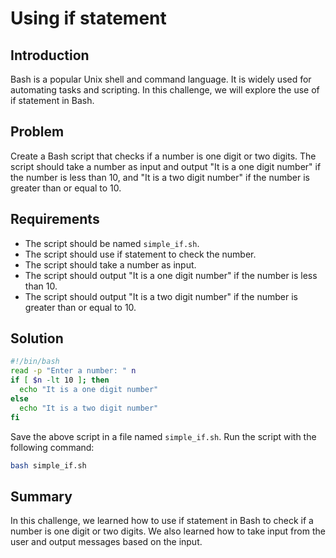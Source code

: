 # Using if statement

## Introduction

Bash is a popular Unix shell and command language. It is widely used for automating tasks and scripting. In this challenge, we will explore the use of if statement in Bash.

## Problem

Create a Bash script that checks if a number is one digit or two digits. The script should take a number as input and output "It is a one digit number" if the number is less than 10, and "It is a two digit number" if the number is greater than or equal to 10.

## Requirements

- The script should be named `simple_if.sh`.
- The script should use if statement to check the number.
- The script should take a number as input.
- The script should output "It is a one digit number" if the number is less than 10.
- The script should output "It is a two digit number" if the number is greater than or equal to 10.

## Solution

```bash
#!/bin/bash
read -p "Enter a number: " n
if [ $n -lt 10 ]; then
  echo "It is a one digit number"
else
  echo "It is a two digit number"
fi
```

Save the above script in a file named `simple_if.sh`. Run the script with the following command:

```bash
bash simple_if.sh
```

## Summary

In this challenge, we learned how to use if statement in Bash to check if a number is one digit or two digits. We also learned how to take input from the user and output messages based on the input.
